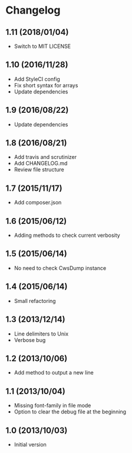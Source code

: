 # Changelog

## 1.11 (2018/01/04)

* Switch to MIT LICENSE

## 1.10 (2016/11/28)

* Add StyleCI config
* Fix short syntax for arrays
* Update dependencies

## 1.9 (2016/08/22)

* Update dependencies

## 1.8 (2016/08/21)

* Add travis and scrutinizer
* Add CHANGELOG.md
* Review file structure

## 1.7 (2015/11/17)

* Add composer.json

## 1.6 (2015/06/12)

* Adding methods to check current verbosity

## 1.5 (2015/06/14)

* No need to check CwsDump instance 

## 1.4 (2015/06/14)

* Small refactoring

## 1.3 (2013/12/14)

* Line delimiters to Unix
* Verbose bug

## 1.2 (2013/10/06)

* Add method to output a new line

## 1.1 (2013/10/04)

* Missing font-family in file mode
* Option to clear the debug file at the beginning

## 1.0 (2013/10/03)

* Initial version
